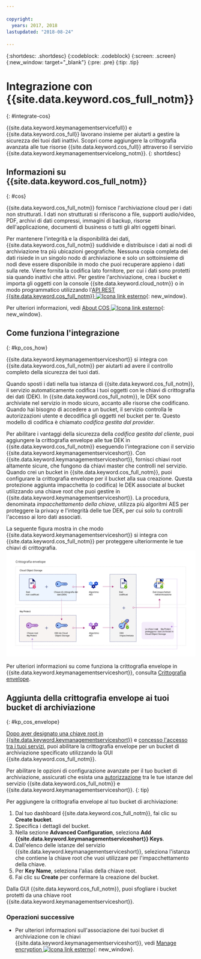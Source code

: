 ```yaml
---

copyright:
  years: 2017, 2018
lastupdated: "2018-08-24"

---
```


{:shortdesc: .shortdesc}
{:codeblock: .codeblock}
{:screen: .screen}
{:new_window: target="_blank"}
{:pre: .pre}
{:tip: .tip}

# Integrazione con {{site.data.keyword.cos_full_notm}}
{: #integrate-cos}

{{site.data.keyword.keymanagementservicefull}} e {{site.data.keyword.cos_full}} lavorano insieme per aiutarti a gestire la sicurezza dei tuoi dati inattivi. Scopri come aggiungere la crittografia avanzata alle tue risorse {{site.data.keyword.cos_full}} attraverso il servizio {{site.data.keyword.keymanagementservicelong_notm}}.
{: shortdesc}

## Informazioni su {{site.data.keyword.cos_full_notm}}
{: #cos}

{{site.data.keyword.cos_full_notm}} fornisce l'archiviazione cloud per i dati non strutturati. I dati non strutturati si riferiscono a file, supporti audio/video, PDF, archivi di dati compressi, immagini di backup, risorse dell'applicazione, documenti di business o tutti gli altri oggetti binari.  

Per mantenere l'integrità e la disponibilità dei dati, {{site.data.keyword.cos_full_notm}} suddivide e distribuisce i dati ai nodi di archiviazione tra più ubicazioni geografiche. Nessuna copia completa dei dati risiede in un singolo nodo di archiviazione e solo un sottoinsieme di nodi deve essere disponibile in modo che puoi recuperare appieno i dati sulla rete. Viene fornita la codifica lato fornitore, per cui i dati sono protetti sia quando inattivi che attivi. Per gestire l'archiviazione, crea i bucket e importa gli oggetti con la console {{site.data.keyword.cloud_notm}} o in modo programmatico utilizzando l'[API REST {{site.data.keyword.cos_full_notm}} ![Icona link esterno](../../../icons/launch-glyph.svg "Icona link esterno")](/docs/services/cloud-object-storage/api-reference/about-compatibility-api.html){: new_window}.

Per ulteriori informazioni, vedi [About COS ![Icona link esterno](../../../icons/launch-glyph.svg "Icona link esterno")](/docs/services/cloud-object-storage/about-cos.html){: new_window}.

## Come funziona l'integrazione
{: #kp_cos_how}

{{site.data.keyword.keymanagementserviceshort}} si integra con {{site.data.keyword.cos_full_notm}} per aiutarti ad avere il controllo completo della sicurezza dei tuoi dati.  

Quando sposti i dati nella tua istanza di {{site.data.keyword.cos_full_notm}}, il servizio automaticamente codifica i tuoi oggetti con le chiavi di crittografia dei dati (DEK). In {{site.data.keyword.cos_full_notm}}, le DEK sono archiviate nel servizio in modo sicuro, accanto alle risorse che codificano. Quando hai bisogno di accedere a un bucket, il servizio controlla le autorizzazioni utente e decodifica gli oggetti nel bucket per te. Questo modello di codifica è chiamato _codifica gestita dal provider_.

Per abilitare i vantaggi della sicurezza della _codifica gestita dal cliente_, puoi aggiungere la crittografia envelope alle tue DEK in {{site.data.keyword.cos_full_notm}} eseguendo l'integrazione con il servizio {{site.data.keyword.keymanagementserviceshort}}. Con {{site.data.keyword.keymanagementserviceshort}}, fornisci chiavi root altamente sicure, che fungono da chiavi master che controlli nel servizio. Quando crei un bucket in {{site.data.keyword.cos_full_notm}}, puoi configurare la crittografia envelope per il bucket alla sua creazione. Questa protezione aggiunta impacchetta (o codifica) le DEK associate al bucket utilizzando una chiave root che puoi gestire in {{site.data.keyword.keymanagementserviceshort}}. La procedura, denominata _impacchettamento della chiave_, utilizza più algoritmi AES per proteggere la privacy e l'integrità delle tue DEK, per cui solo tu controlli l'accesso ai loro dati associati.

La seguente figura mostra in che modo {{site.data.keyword.keymanagementserviceshort}} si integra con {{site.data.keyword.cos_full_notm}} per proteggere ulteriormente le tue chiavi di crittografia.
![La figura mostra una vista contestuale della crittografia envelope.](../images/kp-cos-envelope_min.svg)

Per ulteriori informazioni su come funziona la crittografia envelope in {{site.data.keyword.keymanagementserviceshort}}, consulta
[Crittografia envelope](/docs/services/key-protect/concepts/envelope-encryption.html).

## Aggiunta della crittografia envelope ai tuoi bucket di archiviazione
{: #kp_cos_envelope}

[Dopo aver designato una chiave root in {{site.data.keyword.keymanagementserviceshort}}](/docs/services/key-protect/create-root-keys.html) e [concesso l'accesso tra i tuoi servizi](/docs/services/key-protect/integrations/integrate-services.html#grant-access), puoi abilitare la crittografia envelope per un bucket di archiviazione specificato utilizzando la GUI {{site.data.keyword.cos_full_notm}}.

 Per abilitare le opzioni di configurazione avanzate per il tuo bucket di archiviazione, assicurati che esista una [autorizzazione](/docs/services/key-protect/integrations/integrate-services.html#grant-access) tra le tue istanze del servizio {{site.data.keyword.cos_full_notm}} e {{site.data.keyword.keymanagementserviceshort}}.
{: tip}

Per aggiungere la crittografia envelope al tuo bucket di archiviazione:

1. Dal tuo dashboard {{site.data.keyword.cos_full_notm}}, fai clic su **Create bucket**.
2. Specifica i dettagli del bucket.
3. Nella sezione **Advanced Configuration**, seleziona **Add {{site.data.keyword.keymanagementserviceshort}} Keys**.
4. Dall'elenco delle istanze del servizio {{site.data.keyword.keymanagementserviceshort}}, seleziona l'istanza che contiene la chiave root che vuoi utilizzare per l'impacchettamento della chiave.
5. Per **Key Name**, seleziona l'alias della chiave root.
6. Fai clic su **Create** per confermare la creazione del bucket.

Dalla GUI {{site.data.keyword.cos_full_notm}}, puoi sfogliare i bucket protetti da una chiave root {{site.data.keyword.keymanagementserviceshort}}.

### Operazioni successive

- Per ulteriori informazioni sull'associazione dei tuoi bucket di archiviazione con le chiavi {{site.data.keyword.keymanagementserviceshort}}, vedi [Manage encryption ![Icona link esterno](../../../icons/launch-glyph.svg "Icona link esterno")](/docs/services/cloud-object-storage/basics/encryption.html#manage-encryption){: new_window}. 
